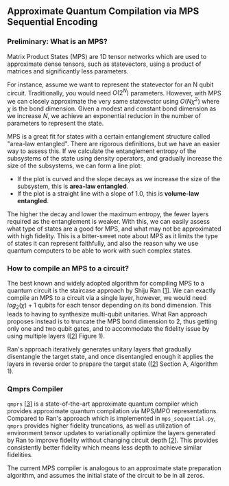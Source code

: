 ## Approximate Quantum Compilation via MPS Sequential Encoding

### Preliminary: What is an MPS?

Matrix Product States (MPS) are 1D tensor networks which are used to approximate dense tensors, such as statevectors, using a product of matrices and significantly
less parameters.

For instance, assume we want to represent the statevector for an N qubit circuit. Traditionally, you would need $O(2^N)$ parameters. However, with MPS we can
closely approximate the very same statevector using $O(N \chi^2)$ where $\chi$ is the bond dimension. Given a modest and constant bond dimension as we increase
$N$, we achieve an exponential reducion in the number of parameters to represent the state.

MPS is a great fit for states with a certain entanglement structure called "area-law entangled". There are rigorous definitions, but we have an easier way to
assess this. If we calculate the entanglement entropy of the subsystems of the state using density operators, and gradually increase the size of the subsystems,
we can form a line plot:

- If the plot is curved and the slope decays as we increase the size of the subsystem, this is **area-law entangled**.
- If the plot is a straight line with a slope of 1.0, this is **volume-law entangled**.

The higher the decay and lower the maximum entropy, the fewer layers required as the entanglement is weaker. With this, we can easily assess what type of states are
a good for MPS, and what may not be approximated with high fidelity. This is a bitter-sweet note about MPS as it limits the type of states it can represent faithfully,
and also the reason why we use quantum computers to be able to work with such complex states.

### How to compile an MPS to a circuit?

The best known and widely adopted algorithm for compiling MPS to a quantum circuit is the staircase approach by Shiju Ran [[1]]. We can exactly compile an MPS to a
circuit via a single layer, however, we would need $log_2(\chi) + 1$ qubits for each tensor depending on its bond dimension. This leads to having to synthesize multi-qubit
unitaries. What Ran approach proposes instead is to truncate the MPS bond dimension to 2, thus getting only one and two qubit gates, and to accommodate the fidelity issue
by using multiple layers ([[2]] Figure 1).

Ran's approach iteratively generates unitary layers that gradually disentangle the target state, and once disentangled enough it applies the layers in reverse order to prepare
the target state ([[2]] Section A, Algorithm 1).

### Qmprs Compiler

`qmprs` [[3]] is a state-of-the-art approximate quantum compiler which provides approximate quantum compilation via MPS/MPO representations. Compared to Ran's approach which is implemented in `mps_sequential.py`, `qmprs` provides higher fidelity truncations, as well as utilization of environment tensor updates to variationally optimize the layers generated by Ran to improve fidelity without changing circuit depth [[2]]. This provides consistently better fidelity which means less depth to achieve similar fidelities.

The current MPS compiler is analogous to an approximate state preparation algorithm, and assumes the initial state of the circuit to be in all zeros.

[1]: https://arxiv.org/pdf/1908.07958
[2]: https://arxiv.org/pdf/2209.00595
[3]: https://github.com/Qualition/qmprs
